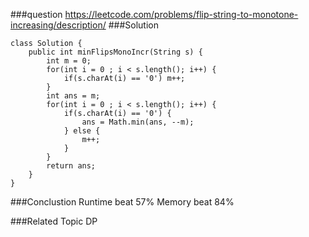 ###question
https://leetcode.com/problems/flip-string-to-monotone-increasing/description/
###Solution
```
class Solution {
    public int minFlipsMonoIncr(String s) {
        int m = 0;
        for(int i = 0 ; i < s.length(); i++) {
            if(s.charAt(i) == '0') m++;
        }
        int ans = m;
        for(int i = 0 ; i < s.length(); i++) {
            if(s.charAt(i) == '0') {
                ans = Math.min(ans, --m);
            } else {
                m++;
            }
        }
        return ans;
    }
}
```


###Conclustion
Runtime beat 57%
Memory beat 84%

###Related Topic
DP